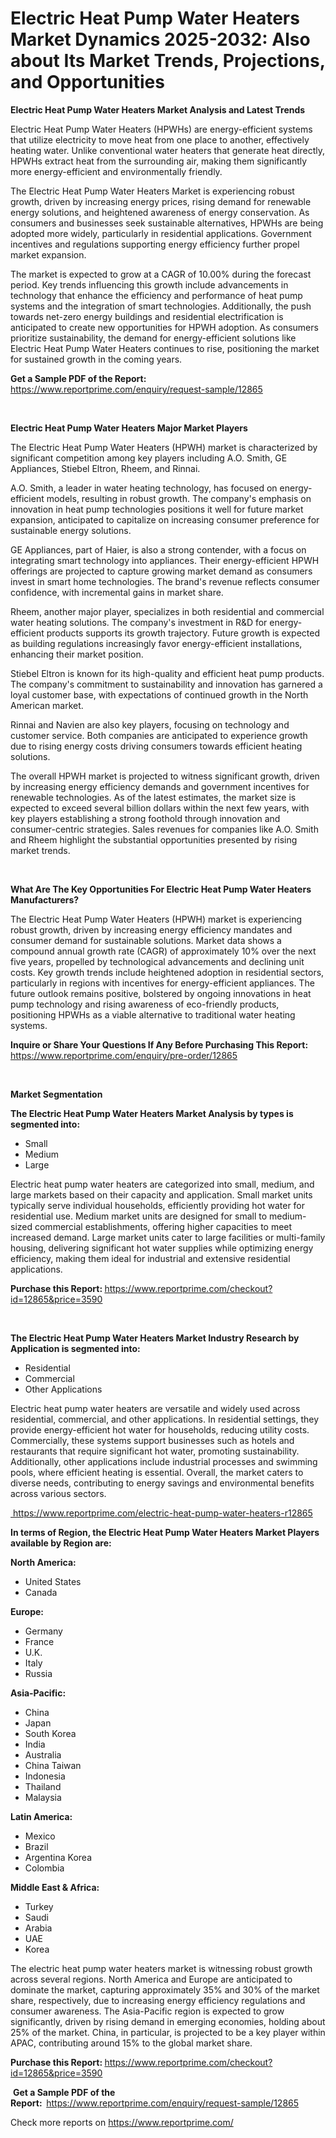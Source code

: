 <p><h1>Electric Heat Pump Water Heaters Market Dynamics 2025-2032: Also about Its Market Trends, Projections, and Opportunities</h1></p><p><strong>Electric Heat Pump Water Heaters Market Analysis and Latest Trends</strong></p>
<p><p>Electric Heat Pump Water Heaters (HPWHs) are energy-efficient systems that utilize electricity to move heat from one place to another, effectively heating water. Unlike conventional water heaters that generate heat directly, HPWHs extract heat from the surrounding air, making them significantly more energy-efficient and environmentally friendly.</p><p>The Electric Heat Pump Water Heaters Market is experiencing robust growth, driven by increasing energy prices, rising demand for renewable energy solutions, and heightened awareness of energy conservation. As consumers and businesses seek sustainable alternatives, HPWHs are being adopted more widely, particularly in residential applications. Government incentives and regulations supporting energy efficiency further propel market expansion.</p><p>The market is expected to grow at a CAGR of 10.00% during the forecast period. Key trends influencing this growth include advancements in technology that enhance the efficiency and performance of heat pump systems and the integration of smart technologies. Additionally, the push towards net-zero energy buildings and residential electrification is anticipated to create new opportunities for HPWH adoption. As consumers prioritize sustainability, the demand for energy-efficient solutions like Electric Heat Pump Water Heaters continues to rise, positioning the market for sustained growth in the coming years.</p></p>
<p><strong>Get a Sample PDF of the Report:&nbsp;</strong> <a href="https://www.reportprime.com/enquiry/request-sample/12865?utm_campaign=2334&utm_medium=2&utm_source=Github&utm_content=ia&utm_term=19032025&utm_id=electric-heat-pump-water-heaters">https://www.reportprime.com/enquiry/request-sample/12865</a></p>
<p>&nbsp;</p>
<p><strong>Electric Heat Pump Water Heaters Major Market Players</strong></p>
<p><p>The Electric Heat Pump Water Heaters (HPWH) market is characterized by significant competition among key players including A.O. Smith, GE Appliances, Stiebel Eltron, Rheem, and Rinnai. </p><p>A.O. Smith, a leader in water heating technology, has focused on energy-efficient models, resulting in robust growth. The company's emphasis on innovation in heat pump technologies positions it well for future market expansion, anticipated to capitalize on increasing consumer preference for sustainable energy solutions.</p><p>GE Appliances, part of Haier, is also a strong contender, with a focus on integrating smart technology into appliances. Their energy-efficient HPWH offerings are projected to capture growing market demand as consumers invest in smart home technologies. The brand's revenue reflects consumer confidence, with incremental gains in market share.</p><p>Rheem, another major player, specializes in both residential and commercial water heating solutions. The company's investment in R&D for energy-efficient products supports its growth trajectory. Future growth is expected as building regulations increasingly favor energy-efficient installations, enhancing their market position.</p><p>Stiebel Eltron is known for its high-quality and efficient heat pump products. The company's commitment to sustainability and innovation has garnered a loyal customer base, with expectations of continued growth in the North American market.</p><p>Rinnai and Navien are also key players, focusing on technology and customer service. Both companies are anticipated to experience growth due to rising energy costs driving consumers towards efficient heating solutions.</p><p>The overall HPWH market is projected to witness significant growth, driven by increasing energy efficiency demands and government incentives for renewable technologies. As of the latest estimates, the market size is expected to exceed several billion dollars within the next few years, with key players establishing a strong foothold through innovation and consumer-centric strategies. Sales revenues for companies like A.O. Smith and Rheem highlight the substantial opportunities presented by rising market trends.</p></p>
<p>&nbsp;</p>
<p><strong>What Are The Key Opportunities For Electric Heat Pump Water Heaters Manufacturers?</strong></p>
<p><p>The Electric Heat Pump Water Heaters (HPWH) market is experiencing robust growth, driven by increasing energy efficiency mandates and consumer demand for sustainable solutions. Market data shows a compound annual growth rate (CAGR) of approximately 10% over the next five years, propelled by technological advancements and declining unit costs. Key growth trends include heightened adoption in residential sectors, particularly in regions with incentives for energy-efficient appliances. The future outlook remains positive, bolstered by ongoing innovations in heat pump technology and rising awareness of eco-friendly products, positioning HPWHs as a viable alternative to traditional water heating systems.</p></p>
<p><strong>Inquire or Share Your Questions If Any Before Purchasing This Report:</strong> <a href="https://www.reportprime.com/enquiry/pre-order/12865?utm_campaign=2334&utm_medium=2&utm_source=Github&utm_content=ia&utm_term=19032025&utm_id=electric-heat-pump-water-heaters">https://www.reportprime.com/enquiry/pre-order/12865</a></p>
<p>&nbsp;</p>
<p><strong>Market Segmentation</strong></p>
<p><strong>The Electric Heat Pump Water Heaters Market Analysis by types is segmented into:</strong></p>
<p><ul><li>Small</li><li>Medium</li><li>Large</li></ul></p>
<p><p>Electric heat pump water heaters are categorized into small, medium, and large markets based on their capacity and application. Small market units typically serve individual households, efficiently providing hot water for residential use. Medium market units are designed for small to medium-sized commercial establishments, offering higher capacities to meet increased demand. Large market units cater to large facilities or multi-family housing, delivering significant hot water supplies while optimizing energy efficiency, making them ideal for industrial and extensive residential applications.</p></p>
<p><strong>Purchase this Report:&nbsp;</strong><a href="https://www.reportprime.com/checkout?id=12865&price=3590&utm_campaign=2334&utm_medium=2&utm_source=Github&utm_content=ia&utm_term=19032025&utm_id=electric-heat-pump-water-heaters">https://www.reportprime.com/checkout?id=12865&price=3590</a></p>
<p>&nbsp;</p>
<p><strong>The Electric Heat Pump Water Heaters Market Industry Research by Application is segmented into:</strong></p>
<p><ul><li>Residential</li><li>Commercial</li><li>Other Applications</li></ul></p>
<p><p>Electric heat pump water heaters are versatile and widely used across residential, commercial, and other applications. In residential settings, they provide energy-efficient hot water for households, reducing utility costs. Commercially, these systems support businesses such as hotels and restaurants that require significant hot water, promoting sustainability. Additionally, other applications include industrial processes and swimming pools, where efficient heating is essential. Overall, the market caters to diverse needs, contributing to energy savings and environmental benefits across various sectors.</p></p>
<p><a href="https://www.reportprime.com/electric-heat-pump-water-heaters-r12865?utm_campaign=2334&utm_medium=2&utm_source=Github&utm_content=ia&utm_term=19032025&utm_id=electric-heat-pump-water-heaters">&nbsp;https://www.reportprime.com/electric-heat-pump-water-heaters-r12865</a></p>
<p><strong>In terms of Region, the Electric Heat Pump Water Heaters Market Players available by Region are:</strong></p>
<p>
    <p> <strong> North America: </strong>
        <ul>
            <li>United States</li>
            <li>Canada</li>
        </ul>
        </p> 
    <p> <strong> Europe: </strong>
        <ul>
            <li>Germany</li>
            <li>France</li>
            <li>U.K.</li>
            <li>Italy</li>
            <li>Russia</li>
        </ul>
        </p> 
    <p> <strong> Asia-Pacific: </strong>
        <ul>
            <li>China</li>
            <li>Japan</li>
            <li>South Korea</li>
            <li>India</li>
            <li>Australia</li>
            <li>China Taiwan</li>
            <li>Indonesia</li>
            <li>Thailand</li>
            <li>Malaysia</li>
        </ul>
        </p> 
    <p> <strong> Latin America: </strong>
        <ul>
            <li>Mexico</li>
            <li>Brazil</li>
            <li>Argentina Korea</li>
            <li>Colombia</li>
        </ul>
        </p> 
    <p> <strong> Middle East & Africa: </strong>
        <ul>
            <li>Turkey</li>
            <li>Saudi</li>
            <li>Arabia</li>
            <li>UAE</li>
            <li>Korea</li>
        </ul>
    </p>
    </p>
<p><p>The electric heat pump water heaters market is witnessing robust growth across several regions. North America and Europe are anticipated to dominate the market, capturing approximately 35% and 30% of the market share, respectively, due to increasing energy efficiency regulations and consumer awareness. The Asia-Pacific region is expected to grow significantly, driven by rising demand in emerging economies, holding about 25% of the market. China, in particular, is projected to be a key player within APAC, contributing around 15% to the global market share.</p></p>
<p><strong>Purchase this Report: </strong><a href="https://www.reportprime.com/checkout?id=12865&price=3590&utm_campaign=2334&utm_medium=2&utm_source=Github&utm_content=ia&utm_term=19032025&utm_id=electric-heat-pump-water-heaters">https://www.reportprime.com/checkout?id=12865&price=3590</a></p>
<p>&nbsp;<strong>Get a Sample PDF of the Report:&nbsp;&nbsp;</strong><a href="https://www.reportprime.com/enquiry/request-sample/12865?utm_campaign=2334&utm_medium=2&utm_source=Github&utm_content=ia&utm_term=19032025&utm_id=electric-heat-pump-water-heaters">https://www.reportprime.com/enquiry/request-sample/12865</a></p>
<p><strong></strong></p>
<p>Check more reports on <a href="https://www.reportprime.com/?utm_campaign=2334&utm_medium=2&utm_source=Github&utm_content=ia&utm_term=19032025&utm_id=electric-heat-pump-water-heaters">https://www.reportprime.com/</a></p>